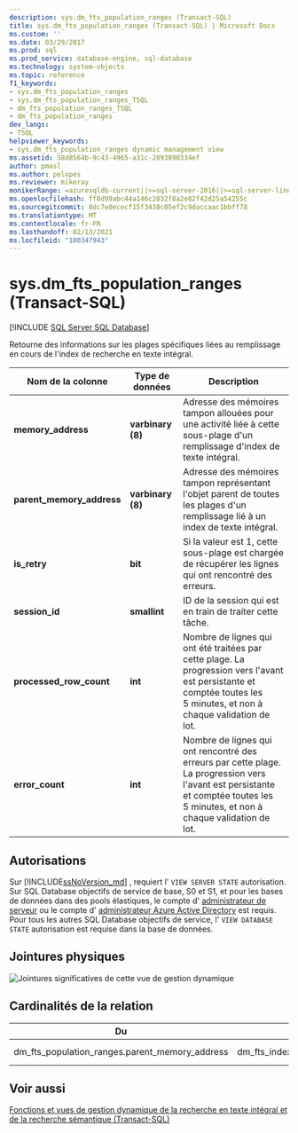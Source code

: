```yaml
---
description: sys.dm_fts_population_ranges (Transact-SQL)
title: sys.dm_fts_population_ranges (Transact-SQL) | Microsoft Docs
ms.custom: ''
ms.date: 03/29/2017
ms.prod: sql
ms.prod_service: database-engine, sql-database
ms.technology: system-objects
ms.topic: reference
f1_keywords:
- sys.dm_fts_population_ranges
- sys.dm_fts_population_ranges_TSQL
- dm_fts_population_ranges_TSQL
- dm_fts_population_ranges
dev_langs:
- TSQL
helpviewer_keywords:
- sys.dm_fts_population_ranges dynamic management view
ms.assetid: 58d8564b-9c43-4965-a31c-2893890334ef
author: pmasl
ms.author: pelopes
ms.reviewer: mikeray
monikerRange: =azuresqldb-current||>=sql-server-2016||>=sql-server-linux-2017||=azuresqldb-mi-current
ms.openlocfilehash: ff8d99abc44a146c2032f8a2e02f42d25a54255c
ms.sourcegitcommit: 8dc7e0ececf15f3438c05ef2c9daccaac1bbff78
ms.translationtype: MT
ms.contentlocale: fr-FR
ms.lasthandoff: 02/13/2021
ms.locfileid: "100347943"
---
```

# <a name="sysdm_fts_population_ranges-transact-sql"></a>sys.dm_fts_population_ranges (Transact-SQL)
[!INCLUDE [SQL Server SQL Database](../../includes/applies-to-version/sql-asdb.md)]

  Retourne des informations sur les plages spécifiques liées au remplissage en cours de l'index de recherche en texte intégral.  
   
|Nom de la colonne|Type de données|Description|  
|-----------------|---------------|-----------------|  
|**memory_address**|**varbinary (8)**|Adresse des mémoires tampon allouées pour une activité liée à cette sous-plage d'un remplissage d'index de texte intégral.|  
|**parent_memory_address**|**varbinary (8)**|Adresse des mémoires tampon représentant l'objet parent de toutes les plages d'un remplissage lié à un index de texte intégral.|  
|**is_retry**|**bit**|Si la valeur est 1, cette sous-plage est chargée de récupérer les lignes qui ont rencontré des erreurs.|  
|**session_id**|**smallint**|ID de la session qui est en train de traiter cette tâche.|  
|**processed_row_count**|**int**|Nombre de lignes qui ont été traitées par cette plage. La progression vers l'avant est persistante et comptée toutes les 5 minutes, et non à chaque validation de lot.|  
|**error_count**|**int**|Nombre de lignes qui ont rencontré des erreurs par cette plage. La progression vers l'avant est persistante et comptée toutes les 5 minutes, et non à chaque validation de lot.|  
  
## <a name="permissions"></a>Autorisations  

Sur [!INCLUDE[ssNoVersion_md](../../includes/ssnoversion-md.md)] , requiert l' `VIEW SERVER STATE` autorisation.   
Sur SQL Database objectifs de service de base, S0 et S1, et pour les bases de données dans des pools élastiques, le compte d' [administrateur de serveur](https://docs.microsoft.com/azure/azure-sql/database/logins-create-manage#existing-logins-and-user-accounts-after-creating-a-new-database) ou le compte d' [administrateur Azure Active Directory](https://docs.microsoft.com/azure/azure-sql/database/authentication-aad-overview#administrator-structure) est requis. Pour tous les autres SQL Database objectifs de service, l' `VIEW DATABASE STATE` autorisation est requise dans la base de données.   
 
## <a name="physical-joins"></a>Jointures physiques  
 ![Jointures significatives de cette vue de gestion dynamique](../../relational-databases/system-dynamic-management-views/media/join-dm-fts-population-ranges-1.gif "Jointures significatives de cette vue de gestion dynamique")  
  
## <a name="relationship-cardinalities"></a>Cardinalités de la relation  
  
|Du|À|Relationship|  
|----------|--------|------------------|  
|dm_fts_population_ranges.parent_memory_address|dm_fts_index_population.memory_address|Plusieurs-à-un|  
  
## <a name="see-also"></a>Voir aussi  
  [Fonctions et vues de gestion dynamique de la recherche en texte intégral et de la recherche sémantique &#40;Transact-SQL&#41;](../../relational-databases/system-dynamic-management-views/full-text-and-semantic-search-dynamic-management-views-functions.md)  
  
  

